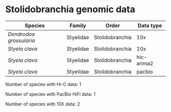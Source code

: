 # Stolidobranchia genomic data

| Species | Family | Order | Data type |
| -- | --- | --- | --- |
| *Dendrodoa grossularia* | Styelidae | Stolidobranchia | 10x |
| *Styela clava* | Styelidae | Stolidobranchia | 10x |
| *Styela clava* | Styelidae | Stolidobranchia | hic-arima2 |
| *Styela clava* | Styelidae | Stolidobranchia | pacbio |

Number of species with Hi-C data: 1

Number of species with PacBio HiFi data: 1

Number of species with 10X data: 2
